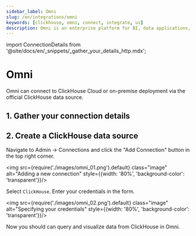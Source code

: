```yaml
---
sidebar_label: Omni
slug: /en/integrations/omni
keywords: [clickhouse, omni, connect, integrate, ui]
description: Omni is an enterprise platform for BI, data applications, and embedded analytics that helps you explore and share insights in real time.
---
```


import ConnectionDetails from '@site/docs/en/\_snippets/\_gather_your_details_http.mdx';

# Omni

Omni can connect to ClickHouse Cloud or on-premise deployment via the official ClickHouse data source.

## 1. Gather your connection details

<ConnectionDetails />

## 2. Create a ClickHouse data source

Navigate to Admin -> Connections and click the "Add Connection" button in the top right corner.

<img src={require('./images/omni_01.png').default} class="image" alt="Adding a new connection" style={{width: '80%', 'background-color': 'transparent'}}/>
<br/>

Select `ClickHouse`. Enter your credentials in the form.

<img src={require('./images/omni_02.png').default} class="image" alt="Specifying your credentials" style={{width: '80%', 'background-color': 'transparent'}}/>
<br/>

Now you should can query and visualize data from ClickHouse in Omni.
